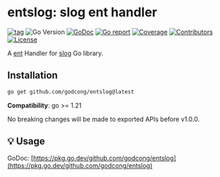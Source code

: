 # entslog: slog ent handler

[![tag](https://img.shields.io/github/tag/godcong/entslog.svg)](https://github.com/godcong/entslog/releases)
![Go Version](https://img.shields.io/badge/Go-%3E%3D%201.21-%23007d9c)
[![GoDoc](https://godoc.org/github.com/godcong/entslog?status.svg)](https://pkg.go.dev/github.com/godcong/entslog)
[![Go report](https://goreportcard.com/badge/github.com/godcong/entslog)](https://goreportcard.com/report/github.com/godcong/entslog)
[![Coverage](https://img.shields.io/codecov/c/github/godcong/entslog)](https://codecov.io/gh/godcong/entslog)
[![Contributors](https://img.shields.io/github/contributors/godcong/entslog)](https://github.com/godcong/entslog/graphs/contributors)
[![License](https://img.shields.io/github/license/godcong/entslog)](./LICENSE)

A [ent](https://entgo.io/ent) Handler for [slog](https://pkg.go.dev/log/slog) Go library.

## Installation

```sh
go get github.com/godcong/entslog@latest
```

**Compatibility**: go >= 1.21

No breaking changes will be made to exported APIs before v1.0.0.

## 💡 Usage

GoDoc: [https://pkg.go.dev/github.com/godcong/entslog](https://pkg.go.dev/github.com/godcong/entslog)
